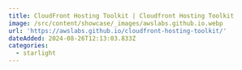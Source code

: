 ```yaml
---
title: CloudFront Hosting Toolkit | Cloudfront Hosting Toolkit
image: /src/content/showcase/_images/awslabs.github.io.webp
url: 'https://awslabs.github.io/cloudfront-hosting-toolkit/'
dateAdded: 2024-08-26T12:13:03.833Z
categories:
  - starlight
---
```


